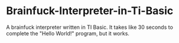# Brainfuck-Interpreter-in-Ti-Basic
A brainfuck interpreter written in TI Basic. It takes like 30 seconds to complete the "Hello World!" program, but it works.
